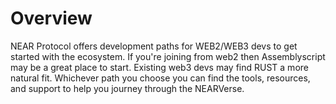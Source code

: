 # Overview

NEAR Protocol offers development paths for WEB2/WEB3 devs to get started with the ecosystem. If you're joining from web2 then Assemblyscript may be a great place to start. Existing web3 devs may find RUST a more natural fit. Whichever path you choose you can find the tools, resources, and support to help you journey through the NEARVerse.

